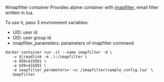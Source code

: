 #Imapfilter container
Provides alpine container with [imapfilter](https://github.com/lefcha/imapfilter), email filter written in lua.


To use it, pass 3 environment variables:
 * UID: user id
 * GID: user group id
 * imapfilter_parameters: parameters of imapfilter command

```
docker container run -it --name imapfilter -d \
   -v $(readlink -m .):/imapfilter \
   -e UID=${UID} \
   -e GID=${GID} \
   -e imapfilter_parameters='-vc /imapfilter/sample_config.lua' \
   imapfilter
```
